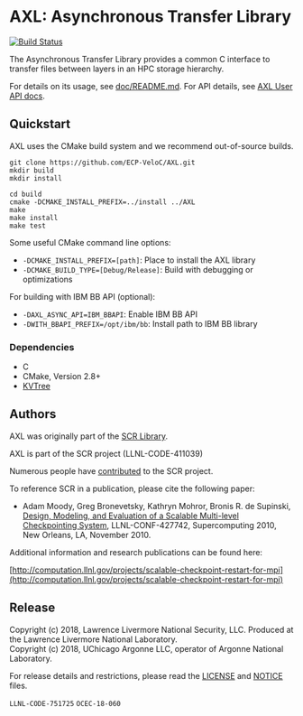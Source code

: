 # AXL: Asynchronous Transfer Library

[![Build Status](https://api.travis-ci.org/ECP-VeloC/AXL.png?branch=master)](https://travis-ci.org/ECP-VeloC/AXL)

The Asynchronous Transfer Library provides a common C interface to transfer files
between layers in an HPC storage hierarchy.

For details on its usage, see [doc/README.md](doc/README.md).
For API details, see [AXL User API docs](https://ecp-veloc.github.io/component-user-docs/group__axl.html).

## Quickstart

AXL uses the CMake build system and we recommend out-of-source builds.

```shell
git clone https://github.com/ECP-VeloC/AXL.git
mkdir build
mkdir install

cd build
cmake -DCMAKE_INSTALL_PREFIX=../install ../AXL
make
make install
make test
```

Some useful CMake command line options:

- `-DCMAKE_INSTALL_PREFIX=[path]`: Place to install the AXL library
- `-DCMAKE_BUILD_TYPE=[Debug/Release]`: Build with debugging or optimizations

For building with IBM BB API (optional):

- `-DAXL_ASYNC_API=IBM_BBAPI`: Enable IBM BB API
- `-DWITH_BBAPI_PREFIX=/opt/ibm/bb`: Install path to IBM BB library

### Dependencies

- C
- CMake, Version 2.8+
- [KVTree](https://github.com/LLNL/KVTree)

## Authors

AXL was originally part of the [SCR Library](https://github.com/llnl/scr).

AXL is part of the SCR project (LLNL-CODE-411039)

Numerous people have [contributed](https://github.com/llnl/scr/graphs/contributors) to the SCR project.

To reference SCR in a publication, please cite the following paper:

* Adam Moody, Greg Bronevetsky, Kathryn Mohror, Bronis R. de Supinski, [Design, Modeling, and Evaluation of a Scalable Multi-level Checkpointing System](http://dl.acm.org/citation.cfm?id=1884666), LLNL-CONF-427742, Supercomputing 2010, New Orleans, LA, November 2010.

Additional information and research publications can be found here:

[http://computation.llnl.gov/projects/scalable-checkpoint-restart-for-mpi](http://computation.llnl.gov/projects/scalable-checkpoint-restart-for-mpi)

## Release

Copyright (c) 2018, Lawrence Livermore National Security, LLC.
Produced at the Lawrence Livermore National Laboratory.
<br>
Copyright (c) 2018, UChicago Argonne LLC, operator of Argonne National Laboratory.


For release details and restrictions, please read the [LICENSE](https://github.com/LLNL/AXL/blob/master/LICENSE) and [NOTICE](https://github.com/LLNL/AXL/blob/master/NOTICE) files.

`LLNL-CODE-751725` `OCEC-18-060`
